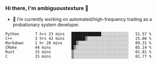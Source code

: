 ### Hi there, I'm ambiguoustexture 👋

<!--
**ambiguoustexture/ambiguoustexture** is a ✨ _special_ ✨ repository because its `README.md` (this file) appears on your GitHub profile.

Here are some ideas to get you started:
-->
- 🔭 I’m currently working on automated/high-frequency trading as a probationary system developer.
<!--START_SECTION:waka-->

```text
Python       7 hrs 23 mins   █████████████░░░░░░░░░░░░   51.57 %
C++          3 hrs 42 mins   ██████▒░░░░░░░░░░░░░░░░░░   25.86 %
Markdown     1 hr 20 mins    ██▒░░░░░░░░░░░░░░░░░░░░░░   09.31 %
CMake        44 mins         █▒░░░░░░░░░░░░░░░░░░░░░░░   05.14 %
Rust         15 mins         ▒░░░░░░░░░░░░░░░░░░░░░░░░   01.81 %
C            15 mins         ▒░░░░░░░░░░░░░░░░░░░░░░░░   01.77 %
```

<!--END_SECTION:waka-->
